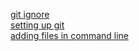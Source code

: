 [git ignore](https://docs.microsoft.com/en-us/azure/devops/repos/git/ignore-files?view=azure-devops&tabs=command-line) <br/>
[setting up git](https://git-scm.com/book/en/v2/Getting-Started-Installing-Git) <br/>
[adding files in command line](https://www.groovypost.com/howto/quickly-create-new-blank-text-file-windows-mac-linux/) <br/>
